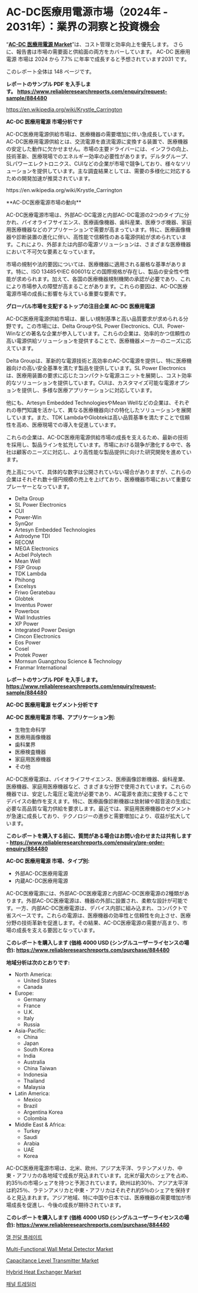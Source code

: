 <p><h1>AC-DC医療用電源市場（2024年 - 2031年）：業界の洞察と投資機会</h1></p><p>&ldquo;<strong><a href="https://www.reliableresearchreports.com/ac-dc-medical-power-supply-r884480">AC-DC 医療用電源 Market</a></strong>&rdquo;は、コスト管理と効率向上を優先します。 さらに、報告書は市場の需要面と供給面の両方をカバーしています。 AC-DC 医療用電源 市場は 2024 から 7.7% に年率で成長すると予想されています2031 です。</p>
<p>このレポート全体は 148 ページです。</p>
<p><strong>レポートのサンプル PDF を入手します。&nbsp;<a href="https://www.reliableresearchreports.com/enquiry/request-sample/884480">https://www.reliableresearchreports.com/enquiry/request-sample/884480</a></strong></p>
<p><a href="https://en.wikipedia.org/wiki/Krystle_Carrington">https://en.wikipedia.org/wiki/Krystle_Carrington</a></p>
<p><strong>AC-DC 医療用電源 市場分析です</strong></p>
<p><p>AC-DC医療用電源供給市場は、医療機器の需要増加に伴い急成長しています。AC-DC医療用電源供給とは、交流電源を直流電源に変換する装置で、医療機器の安定した動作に欠かせません。市場の主要ドライバーには、インフラの向上、技術革新、医療現場でのエネルギー効率の必要性があります。デルタグループ、SLパワーエレクトロニクス、CUIなどの企業が市場で競争しており、様々なソリューションを提供しています。主な調査結果としては、需要の多様化に対応するための開発加速が推奨されています。</p></p>
<p>https://en.wikipedia.org/wiki/Krystle_Carrington</p>
<p><p>**AC-DC医療電源市場の動向**</p><p>AC-DC医療電源市場は、外部AC-DC電源と内部AC-DC電源の2つのタイプに分かれ、バイオライフサイエンス、医療画像機器、歯科産業、医療ラボ機器、家庭用医療機器などのアプリケーションで需要が高まっています。特に、医療画像機器や診断装置の進化に伴い、高性能で信頼性のある電源供給が求められています。これにより、外部または内部の電源ソリューションは、さまざまな医療機器において不可欠な要素となっています。</p><p>市場の規制や法的要因については、医療機器に適用される厳格な基準があります。特に、ISO 13485やIEC 60601などの国際規格が存在し、製品の安全性や性能が求められます。加えて、各国の医療機器規制機関の承認が必要であり、これにより市場参入の障壁が高まることがあります。これらの要因は、AC-DC医療電源市場の成長に影響を与えている重要な要素です。</p></p>
<p><strong>グローバル市場を支配するトップの注目企業 AC-DC 医療用電源</strong></p>
<p><p>AC-DC医療用電源供給市場は、厳しい規制基準と高い品質要求が求められる分野です。この市場には、Delta GroupやSL Power Electronics、CUI、Power-Winなどの著名な企業が参入しています。これらの企業は、効率的かつ信頼性の高い電源供給ソリューションを提供することで、医療機器メーカーのニーズに応えています。</p><p>Delta Groupは、革新的な電源技術と高効率のAC-DC電源を提供し、特に医療機器向けの高い安全基準を満たす製品を提供しています。SL Power Electronicsは、医療用装置の要求に応じたコンパクトな電源ユニットを展開し、コスト効率的なソリューションを提供しています。CUIは、カスタマイズ可能な電源オプションを提供し、多様な医療アプリケーションに対応しています。</p><p>他にも、Artesyn Embedded TechnologiesやMean Wellなどの企業は、それぞれの専門知識を活かして、異なる医療機器向けの特化したソリューションを展開しています。また、TDK LambdaやGlobtekは高い品質基準を満たすことで信頼性を高め、医療現場での導入を促進しています。</p><p>これらの企業は、AC-DC医療用電源供給市場の成長を支えるため、最新の技術を採用し、製品ラインを拡充しています。市場における競争が激化する中で、各社は顧客のニーズに対応し、より高性能な製品提供に向けた研究開発を進めています。</p><p>売上高について、具体的な数字は公開されていない場合がありますが、これらの企業はそれぞれ数十億円規模の売上を上げており、医療機器市場において重要なプレーヤーとなっています。</p></p>
<p><ul><li>Delta Group</li><li>SL Power Electronics</li><li>CUI</li><li>Power-Win</li><li>SynQor</li><li>Artesyn Embedded Technologies</li><li>Astrodyne TDI</li><li>RECOM</li><li>MEGA Electronics</li><li>Acbel Polytech</li><li>Mean Well</li><li>FSP Group</li><li>TDK Lambda</li><li>Phihong</li><li>Excelsys</li><li>Friwo Geratebau</li><li>Globtek</li><li>Inventus Power</li><li>Powerbox</li><li>Wall Industries</li><li>XP Power</li><li>Integrated Power Design</li><li>Cincon Electronics</li><li>Eos Power</li><li>Cosel</li><li>Protek Power</li><li>Mornsun Guangzhou Science & Technology</li><li>Franmar International</li></ul></p>
<p><strong>レポートのサンプル PDF を入手します。 <a href="https://www.reliableresearchreports.com/enquiry/request-sample/884480">https://www.reliableresearchreports.com/enquiry/request-sample/884480</a></strong></p>
<p><strong>AC-DC 医療用電源 セグメント分析です</strong></p>
<p><strong>AC-DC 医療用電源 市場、アプリケーション別:</strong></p>
<p><ul><li>生物生命科学</li><li>医療用画像機器</li><li>歯科業界</li><li>医療検査機器</li><li>家庭用医療機器</li><li>その他</li></ul></p>
<p><p>AC-DC医療電源は、バイオライフサイエンス、医療画像診断機器、歯科産業、医療機器、家庭用医療機器など、さまざまな分野で使用されています。これらの機器では、安定した電圧と電流が必要であり、AC電源を直流に変換することでデバイスの動作を支えます。特に、医療画像診断機器は放射線や超音波の生成に必要な高品質な電力供給を要求します。最近では、家庭用医療機器のセグメントが急速に成長しており、テクノロジーの進歩と需要増加により、収益が拡大しています。</p></p>
<p><strong>このレポートを購入する前に、質問がある場合はお問い合わせまたは共有します - <a href="https://www.reliableresearchreports.com/enquiry/pre-order-enquiry/884480">https://www.reliableresearchreports.com/enquiry/pre-order-enquiry/884480</a></strong></p>
<p><strong>AC-DC 医療用電源 市場、タイプ別:</strong></p>
<p><ul><li>外部AC-DC医療用電源</li><li>内蔵AC-DC医療用電源</li></ul></p>
<p><p>AC-DC医療電源には、外部AC-DC医療電源と内部AC-DC医療電源の2種類があります。外部AC-DC医療電源は、機器の外部に設置され、柔軟な設計が可能です。一方、内部AC-DC医療電源は、デバイス内部に組み込まれ、コンパクトで省スペースです。これらの電源は、医療機器の効率性と信頼性を向上させ、医療分野の技術革新を促進します。その結果、AC-DC医療電源の需要が高まり、市場の成長を支える要因となっています。</p></p>
<p><strong>このレポートを購入します (価格 4000 USD (シングルユーザーライセンスの場合): <a href="https://www.reliableresearchreports.com/purchase/884480">https://www.reliableresearchreports.com/purchase/884480</a></strong></p>
<p><strong>地域分析は次のとおりです:</strong></p>
<p><ul>
    <li>
        North America:
        <ul>
            <li>United States</li>
            <li>Canada</li>
        </ul>
    </li>
    <li>
        Europe:
        <ul>
            <li>Germany</li>
            <li>France</li>
            <li>U.K.</li>
            <li>Italy</li>
            <li>Russia</li>
        </ul>
    </li>
    <li>
        Asia-Pacific:
        <ul>
            <li>China</li>
            <li>Japan</li>
            <li>South Korea</li>
            <li>India</li>
            <li>Australia</li>
            <li>China Taiwan</li>
            <li>Indonesia</li>
            <li>Thailand</li>
            <li>Malaysia</li>
        </ul>
    </li>
    <li>
        Latin America:
        <ul>
            <li>Mexico</li>
            <li>Brazil</li>
            <li>Argentina Korea</li>
            <li>Colombia</li>
        </ul>
    </li>
    <li>
        Middle East & Africa:
        <ul>
            <li>Turkey</li>
            <li>Saudi</li>
            <li>Arabia</li>
            <li>UAE</li>
            <li>Korea</li>
        </ul>
    </li>
    </ul></p>
<p><p>AC-DC医療用電源市場は、北米、欧州、アジア太平洋、ラテンアメリカ、中東・アフリカの各地域で成長が見込まれています。北米が最大のシェアを占め、約35％の市場シェアを持つと予測されています。欧州は約30％、アジア太平洋は約25％、ラテンアメリカと中東・アフリカはそれぞれ約5％のシェアを保持すると見込まれます。アジア地域、特に中国や日本では、医療機器の需要増加が市場成長を促進し、今後の成長が期待されています。</p></p>
<p><strong>このレポートを購入します (価格 4000 USD (シングルユーザーライセンスの場合): <a href="https://www.reliableresearchreports.com/purchase/884480">https://www.reliableresearchreports.com/purchase/884480</a></strong></p>
<p><p><a href="https://medium.com/@mujgankortalih/%EC%97%B4%EC%A0%84%EB%8B%AC-%ED%8C%90-%EC%8B%9C%EC%9E%A5%EC%9D%98-%EC%83%88%EB%A1%9C%EC%9A%B4-%ED%8A%B8%EB%A0%8C%EB%93%9C%EC%99%80-2024%EB%85%84%EB%B6%80%ED%84%B0-2031%EB%85%84%EA%B9%8C%EC%A7%80%EC%9D%98-%EB%AF%B8%EB%9E%98-%EC%A0%84%EB%A7%9D-17dc3e83817a">열 전달 플레이트</a></p><p><a href="https://issuu.com/reportprime-2/docs/multi-functional-wall-metal-detecto_d00c4987d4e64a">Multi-Functional Wall Metal Detector Market</a></p><p><a href="https://medium.com/@carolineparks3691/global-capacitance-level-transmitter-market-size-is-expected-to-reach-at-a-cagr-of-6-3-607fc3051946">Capacitance Level Transmitter Market</a></p><p><a href="https://medium.com/@elizbethsmithb20/hybrid-heat-exchanger-market-market-segmentation-geographical-regions-and-market-forcast-till-988f0f2cd289">Hybrid Heat Exchanger Market</a></p><p><a href="https://medium.com/@mujgankortalih/%EA%B8%80%EB%A1%9C%EB%B2%8C-%ED%8C%A8%EB%84%90-%ED%8A%B8%EB%A0%88%EC%9D%BC%EB%9F%AC-%EC%8B%9C%EC%9E%A5-%EC%9D%91%EC%9A%A9-%EC%B5%9C%EC%A2%85-%EC%82%AC%EC%9A%A9-%EC%82%B0%EC%97%85-%EC%9C%A0%ED%98%95-%EC%9E%A5%EB%B9%84-%EB%B0%8F-%EC%A7%80%EC%97%AD%EC%97%90-%EC%A4%91%EC%A0%90%EC%9D%84-%EB%91%94-%EB%B6%84%EC%84%9D-%EB%B0%8F-%EC%98%88%EC%B8%A1-2024-2031-20e17e2c41a4">패널 트레일러</a></p></p>